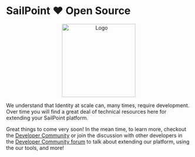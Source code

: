 # SailPoint ❤️ Open Source

<div align="center">
    <img height="200" src="./codey-surfing.png" alt="Logo">
</div>

We understand that Identity at scale can, many times, require development. Over
time you will find a great deal of technical resources here for extending your
SailPoint platform.

Great things to come very soon! In the mean time, to learn more, checkout the
[Developer Community](https://developer.sailpoint.com/) or join the discussion
with other developers in the
[Developer Community forum](https://developer.sailpoint.com/discuss) to talk
about extending our platform, using the our tools, and more!
